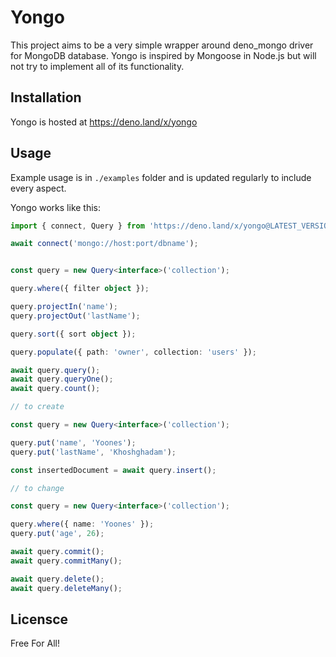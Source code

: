 # Yongo

This project aims to be a very simple wrapper around deno_mongo driver for MongoDB database. Yongo is inspired by Mongoose in Node.js but will not try to implement all of its functionality.

## Installation

Yongo is hosted at <https://deno.land/x/yongo>

## Usage

Example usage is in `./examples` folder and is updated regularly to include every aspect.

Yongo works like this:

```typescript
import { connect, Query } from 'https://deno.land/x/yongo@LATEST_VERSION/mod.ts';

await connect('mongo://host:port/dbname');


const query = new Query<interface>('collection');

query.where({ filter object });

query.projectIn('name');
query.projectOut('lastName');

query.sort({ sort object });

query.populate({ path: 'owner', collection: 'users' });

await query.query();
await query.queryOne();
await query.count();

// to create

const query = new Query<interface>('collection');

query.put('name', 'Yoones');
query.put('lastName', 'Khoshghadam');

const insertedDocument = await query.insert();

// to change

const query = new Query<interface>('collection');

query.where({ name: 'Yoones' });
query.put('age', 26);

await query.commit();
await query.commitMany();

await query.delete();
await query.deleteMany();
```

## Licensce

Free For All!
